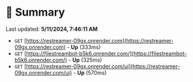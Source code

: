 # 📖 Summary
Last updated: **5/11/2024, 7:46:11 AM**

- `GET` [https://restreamer-09gx.onrender.com](https://restreamer-09gx.onrender.com) - **Up** (333ms)
- `GET` [https://filestreambot-b5k6.onrender.com/](https://filestreambot-b5k6.onrender.com/) - **Up** (325ms)
- `GET` [https://restreamer-09gx.onrender.com/ui](https://restreamer-09gx.onrender.com/ui) - **Up** (570ms)
